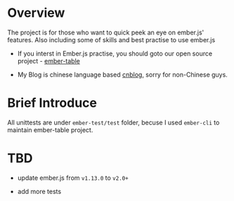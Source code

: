 
# Overview

The project is for those who want to quick peek an eye on ember.js' features. 
Also including some of skills and best practise to use ember.js

 - If you interst in Ember.js practise, you should goto our open source project - [ember-table](https://github.com/hedgeserv/ember-table)

 - My Blog is chinese language based [cnblog](http://www.cnblogs.com/cuiyansong/p/4486303.html), sorry for non-Chinese guys.

# Brief Introduce

All unittests are under `ember-test/test` folder, becuse I used `ember-cli` to maintain ember-table project.



# TBD

 - update ember.js from `v1.13.0` to `v2.0+` 

 - add more tests
